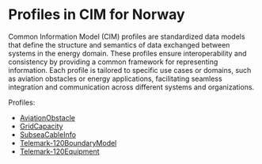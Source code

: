 # Profiles in CIM for Norway

Common Information Model (CIM) profiles are standardized data models that define the structure and semantics of data exchanged between systems in the energy domain. These profiles ensure interoperability and consistency by providing a common framework for representing information. Each profile is tailored to specific use cases or domains, such as aviation obstacles or energy applications, facilitating seamless integration and communication across different systems and organizations.

Profiles:

- [AviationObstacle](/Models/Profiles/AviationObstacle/)
- [GridCapacity](/Models/Profiles/GridCapacity/)
- [SubseaCableInfo](/Models/Profiles/SubseaCableInfo/)
- [Telemark-120BoundaryModel](/Models/Profiles/Telemark-120BoundaryModel/)
- [Telemark-120Equipment](/Models/Profiles/Telemark-120Equipment/)